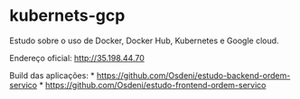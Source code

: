 # kubernets-gcp

Estudo sobre o uso de Docker, Docker Hub, Kubernetes e Google cloud. 

Endereço oficial: http://35.198.44.70

Build das aplicações:
    * https://github.com/Osdeni/estudo-backend-ordem-servico
    * https://github.com/Osdeni/estudo-frontend-ordem-servico
